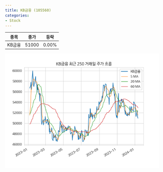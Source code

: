 ```yaml
---
title: KB금융 (105560)
categories:
- Stock
---
```


|종목|종가|등락|
|----|----|----|
|KB금융|51000|0.00%|

<!-- more -->

![105560](/assets/images/stock/105560.png)